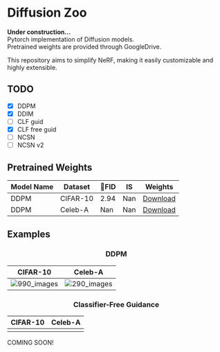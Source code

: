 # Diffusion Zoo

<strong> Under construction... </strong> <br>
Pytorch implementation of Diffusion models.<br>
Pretrained weights are provided through GoogleDrive.

This repository aims to simplify NeRF, making it easily customizable and highly extensible.<br>

## TODO
- [x] DDPM <br>
- [x] DDIM <br>
- [ ] CLF guid <br>
- [x] CLF free guid <br>
- [ ] NCSN <br>
- [ ] NCSN v2 <br>

## Pretrained Weights
| Model Name | Dataset | FID | IS | Weights |
|-|-|-|-|-|
| DDPM | CIFAR-10 | 2.94 | Nan | [Download](https://drive.google.com/file/d/1pVVhg2GQzUz1KWHuv1VczGD6gA9zQuI_/view?usp=drive_link) |
| DDPM | Celeb-A | Nan | Nan | [Download](https://drive.google.com/file/d/1wOw1jAY1qMEiUVBbjOcBQgm_RNJ61Rp6/view?usp=drive_link) |

## Examples
### <center> DDPM </center>
| CIFAR-10 | Celeb-A |
|-|-|
| ![990_images](https://github.com/user-attachments/assets/bc3e0e55-d259-4b0e-ad28-ae5716e1b70c) | ![290_images](https://github.com/user-attachments/assets/891207b8-7b1b-449e-9bad-37278a9bc895) |

### <center> Classifier-Free Guidance </center>
| CIFAR-10 | Celeb-A |
|-|-|
|   |   |
COMING SOON!

